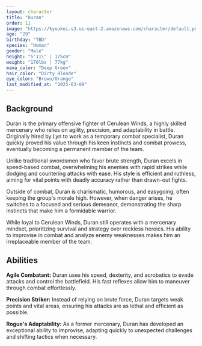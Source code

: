 ```yaml
---
layout: character
title: "Duran"
order: 11
image: "https://kyuukei.s3.us-east-2.amazonaws.com/character/default.png"
age: "29"
birthday: "TBD"
species: "Human"
gender: "Male"
height: "5'11\" | 175cm"
weight: "170lbs | 77kg"
mana_color: "Deep Green"
hair_color: "Dirty Blonde"
eye_color: "Brown/Orange"
last_modified_at: "2025-03-09"
---
```


## Background

Duran is the primary offensive fighter of Cerulean Winds, a highly skilled mercenary who relies on agility, precision, and adaptability in battle. Originally hired by Lyn to work as a temporary combat specialist, Duran quickly proved his value through his keen instincts and combat prowess, eventually becoming a permanent member of the team.

Unlike traditional swordsmen who favor brute strength, Duran excels in speed-based combat, overwhelming his enemies with rapid strikes while dodging and countering attacks with ease. His style is efficient and ruthless, aiming for vital points with deadly accuracy rather than drawn-out fights.

Outside of combat, Duran is charismatic, humorous, and easygoing, often keeping the group's morale high. However, when danger arises, he switches to a focused and serious demeanor, demonstrating the sharp instincts that make him a formidable warrior. 

While loyal to Cerulean Winds, Duran still operates with a mercenary mindset, prioritizing survival and strategy over reckless heroics. His ability to improvise in combat and analyze enemy weaknesses makes him an irreplaceable member of the team.

## Abilities

**Agile Combatant:** Duran uses his speed, dexterity, and acrobatics to evade attacks and control the battlefield. His fast reflexes allow him to maneuver through combat effortlessly.

**Precision Striker:** Instead of relying on brute force, Duran targets weak points and vital areas, ensuring his attacks are as lethal and efficient as possible.

**Rogue's Adaptability:** As a former mercenary, Duran has developed an exceptional ability to improvise, adapting quickly to unexpected challenges and shifting tactics when necessary.
